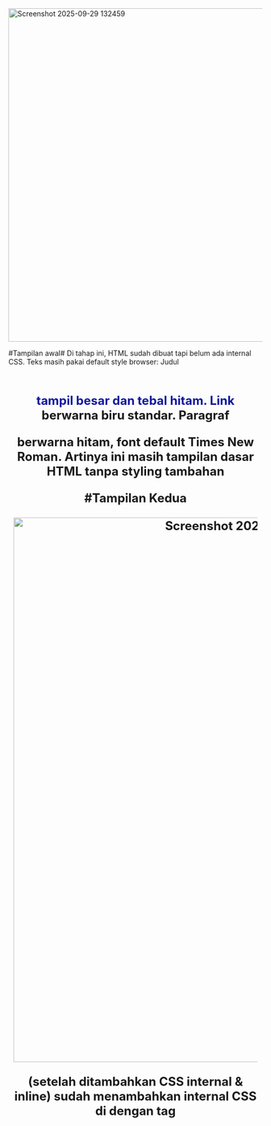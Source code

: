 <img width="937" height="660" alt="Screenshot 2025-09-29 132459" src="https://github.com/user-attachments/assets/55af0005-9df8-4285-bcbd-b1b6dd7a8f60" />



#Tampilan awal#
Di tahap ini, HTML sudah dibuat tapi belum ada internal CSS.
Teks masih pakai default style browser:
Judul <h1> tampil besar dan tebal hitam.
Link <a> berwarna biru standar.
Paragraf <p> berwarna hitam, font default Times New Roman.
Artinya ini masih tampilan dasar HTML tanpa styling tambahan




#Tampilan Kedua




<img width="958" height="1078" alt="Screenshot 2025-09-29 141522" src="https://github.com/user-attachments/assets/5d65b431-083f-431f-aeb3-fd8cee7d9b12" />




(setelah ditambahkan CSS internal & inline)
sudah menambahkan internal CSS di <head> dengan tag <style>.
Contohnya:
body {
  font-family: 'Open Sans', sans-serif;
}
h1 {
  font-size: 24px;
  color: #0F189F;
  text-align: center;
  padding: 20px 10px;
}
h1 i {
  color: #6d6a6b;
}


##Perubahan yang terlihat:
<h1> (judul) jadi biru tua dan rata tengah.
<i> di dalam <h1> (kata Inline CSS) berubah warna abu-abu.
Font keseluruhan berubah dari Times New Roman ke sans-serif.
<p> sudah diberi inline CSS → style="text-align: center; color: #ccd8e4;" sehingga teks paragraf jadi rata tengah dengan warna abu-abu kebiruan.


Gambar 3

<img width="950" height="1071" alt="Screenshot 2025-09-29 142021" src="https://github.com/user-attachments/assets/f0bc0293-36fa-4ce9-a7ff-b6561ef2cefe" />


#Sebelum Styling (HTML Dasar)
Tampilan halaman web yang masih sangat sederhana dengan karakteristik:
Judul "CSS Internal dan Inline CSS" di bagian atas
Navigasi hijau dengan 3 tombol: "CSS Dasar", "CSS Eksternal", "HTML Dasar"
Teks "Hello World" berwarna biru tua/navy
Paragraf penjelasan dengan warna abu-abu terang (hampir tidak terlihat)
Link "Informasi selengkapnya" berwarna biru standar
Background putih polos
Layout minimal tanpa styling khusus


Gambar 4

<img width="963" height="1078" alt="Screenshot 2025-09-29 142105" src="https://github.com/user-attachments/assets/4d293257-574e-4ab7-818d-502db293d64b" />



#Setelah Styling (Dengan CSS)
Tampilan halaman web yang sudah diberi styling CSS dengan perubahan:
Perubahan Visual:
Background biru tosca/teal menutupi sebagian besar halaman
Teks "Hello World" sekarang berwarna putih dan lebih kontras
Paragraf sekarang berwarna putih dan mudah dibaca dengan latar biru
Button "Informasi selengkapnya" berubah menjadi:
Background merah
Teks putih
Bentuk kotak dengan padding yang jelas

#Teknik CSS yang Digunakan:#
Kemungkinan besar menggunakan kombinasi:
CSS Internal (di dalam tag <style> di HTML) untuk styling umum
Inline CSS (langsung di tag HTML) untuk styling spesifik
Perubahan warna background, font color, padding, dan styling button


